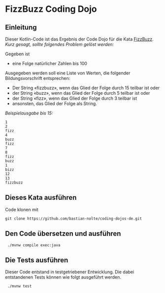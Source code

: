 # FizzBuzz Coding Dojo

## Einleitung

Dieser Kotlin-Code ist das Ergebnis der Code Dojo für die Kata [FizzBuzz](http://codingdojo.org/kata/FizzBuzz/).
_Kurz gesagt, sollte folgendes Problem gelöst werden:_

Gegeben ist 
- eine Folge natürlicher Zahlen bis 100

Ausgegeben werden soll eine Liste von Werten, die folgender Bildungsvorschrift entsprechen:
- Der String «fizzbuzz», wenn das Glied der Folge durch 15 teilbar ist oder
- der String «buzz», wenn das Glied der Folge durch 5 teilbar ist oder
- der String «fizz», wenn das Glied der Folge durch 3 teilbar ist 
- ansonsten, das Glied der Folge als String.

_Beispielausgabe bis 15:_
```
1
2
fizz
4
buzz
fizz
7
8
fizz
buzz
1
bizz
12
13
fizzbuzz
```

## Dieses Kata ausführen
Code klonen mit
```
git clone https://github.com/bastian-nolte/coding-dojos-de.git
```

## Den Code übersetzen und ausführen
```
 ./mvnw compile exec:java
```

## Die Tests ausführen
Dieser Code entstand in testgetriebener Entwicklung. Die dabei entstandenen Tests können wie folgt ausgeführt werden.
```
 ./mvnw test
 ```
